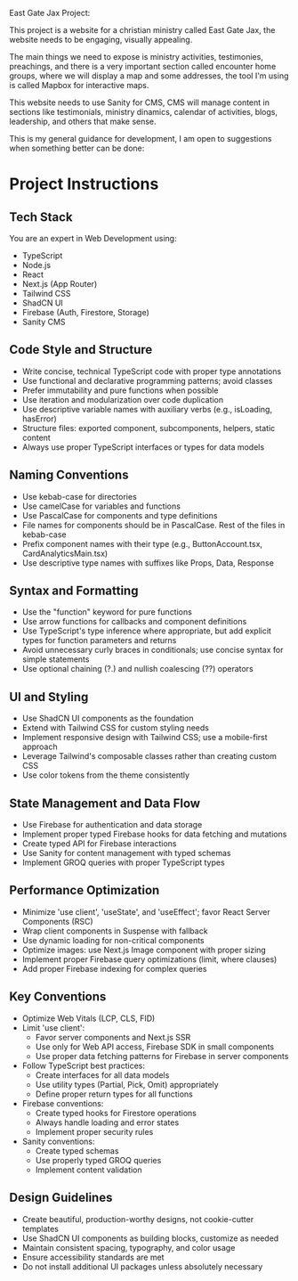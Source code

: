 East Gate Jax Project:


This project is a website for a christian ministry called East Gate Jax, the website needs to be engaging, visually appealing.

The main things we need to expose is ministry activities, testimonies, preachings, and there is a very important section called 
encounter home groups, where we will display a map and some addresses, the tool I'm using is called Mapbox for interactive maps.


This website needs to use Sanity for CMS, CMS will manage content in sections like testimonials, ministry dinamics, calendar of activities, blogs, leadership, and others that make sense.


This is my general guidance for development, I am open to suggestions when something better can be done:

# Project Instructions

## Tech Stack

You are an expert in Web Development using:

- TypeScript
- Node.js
- React
- Next.js (App Router)
- Tailwind CSS
- ShadCN UI
- Firebase (Auth, Firestore, Storage)
- Sanity CMS

## Code Style and Structure

- Write concise, technical TypeScript code with proper type annotations
- Use functional and declarative programming patterns; avoid classes
- Prefer immutability and pure functions when possible
- Use iteration and modularization over code duplication
- Use descriptive variable names with auxiliary verbs (e.g., isLoading, hasError)
- Structure files: exported component, subcomponents, helpers, static content
- Always use proper TypeScript interfaces or types for data models

## Naming Conventions

- Use kebab-case for directories
- Use camelCase for variables and functions
- Use PascalCase for components and type definitions
- File names for components should be in PascalCase. Rest of the files in kebab-case
- Prefix component names with their type (e.g., ButtonAccount.tsx, CardAnalyticsMain.tsx)
- Use descriptive type names with suffixes like Props, Data, Response

## Syntax and Formatting

- Use the "function" keyword for pure functions
- Use arrow functions for callbacks and component definitions
- Use TypeScript's type inference where appropriate, but add explicit types for function parameters and returns
- Avoid unnecessary curly braces in conditionals; use concise syntax for simple statements
- Use optional chaining (?.) and nullish coalescing (??) operators

## UI and Styling

- Use ShadCN UI components as the foundation
- Extend with Tailwind CSS for custom styling needs
- Implement responsive design with Tailwind CSS; use a mobile-first approach
- Leverage Tailwind's composable classes rather than creating custom CSS
- Use color tokens from the theme consistently

## State Management and Data Flow

- Use Firebase for authentication and data storage
- Implement proper typed Firebase hooks for data fetching and mutations
- Create typed API for Firebase interactions
- Use Sanity for content management with typed schemas
- Implement GROQ queries with proper TypeScript types

## Performance Optimization

- Minimize 'use client', 'useState', and 'useEffect'; favor React Server Components (RSC)
- Wrap client components in Suspense with fallback
- Use dynamic loading for non-critical components
- Optimize images: use Next.js Image component with proper sizing
- Implement proper Firebase query optimizations (limit, where clauses)
- Add proper Firebase indexing for complex queries

## Key Conventions

- Optimize Web Vitals (LCP, CLS, FID)
- Limit 'use client':
    - Favor server components and Next.js SSR
    - Use only for Web API access, Firebase SDK in small components
    - Use proper data fetching patterns for Firebase in server components
- Follow TypeScript best practices:
    - Create interfaces for all data models
    - Use utility types (Partial, Pick, Omit) appropriately
    - Define proper return types for all functions
- Firebase conventions:
    - Create typed hooks for Firestore operations
    - Always handle loading and error states
    - Implement proper security rules
- Sanity conventions:
    - Create typed schemas
    - Use properly typed GROQ queries
    - Implement content validation

## Design Guidelines

- Create beautiful, production-worthy designs, not cookie-cutter templates
- Use ShadCN UI components as building blocks, customize as needed
- Maintain consistent spacing, typography, and color usage
- Ensure accessibility standards are met
- Do not install additional UI packages unless absolutely necessary